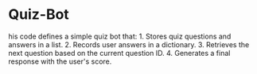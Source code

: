 # Quiz-Bot
his code defines a simple quiz bot that:  1. Stores quiz questions and answers in a list. 2. Records user answers in a dictionary. 3. Retrieves the next question based on the current question ID. 4. Generates a final response with the user's score.
